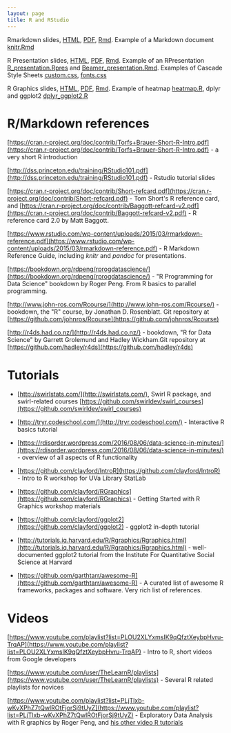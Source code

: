 ```yaml
---
layout: page
title: R and RStudio
---
```


Rmarkdown slides, [HTML](/BIOS567/assets/presentation_Markdown/1_Reports_Markdown_knitr.html), [PDF](/BIOS567/assets/presentation_Markdown/1_Reports_Markdown_knitr.pdf), [Rmd](/BIOS567/assets/presentation_Markdown/1_Reports_Markdown_knitr.Rmd). Example of a Markdown document [knitr.Rmd](/BIOS567/assets/primer_presentation/knitr.Rmd)

R Presentation slides, [HTML](/BIOS567/assets/presentation_Presentation/2_Reports_presentations.html), [PDF](/BIOS567/assets/presentation_Presentation/2_Reports_presentations.pdf), [Rmd](/BIOS567/assets/presentation_Presentation/2_Reports_presentations.Rmd). Example of an RPresentation [R_presentation.Rpres](/BIOS567/assets/primer_presentation/R_presentation.Rpres) and [Beamer_presentation.Rmd](/BIOS567/assets/primer_presentation/Beamer_presentation.Rmd). Examples of Cascade Style Sheets [custom.css](/BIOS567/assets/presentation_Graphics/css/custom.css), [fonts.css](/BIOS567/assets/presentation_Graphics/css/fonts.css)

R Graphics slides, [HTML](/BIOS567/assets/presentation_Graphics/3_Reports_graphics.html), [PDF](/BIOS567/assets/presentation_Graphics/3_Reports_graphics.pdf), [Rmd](/BIOS567/assets/presentation_Graphics/3_Reports_graphics.Rmd). Example of heatmap [heatmap.R](https://mdozmorov.github.io/BIOS692/pages/heatmap.R), dplyr and ggplot2 [dplyr_ggplot2.R](https://mdozmorov.github.io/BIOS692/pages/dplyr_ggplot2.R)

# R/Markdown references

[https://cran.r-project.org/doc/contrib/Torfs+Brauer-Short-R-Intro.pdf](https://cran.r-project.org/doc/contrib/Torfs+Brauer-Short-R-Intro.pdf) - a very short R introduction

[http://dss.princeton.edu/training/RStudio101.pdf](http://dss.princeton.edu/training/RStudio101.pdf) - Rstudio tutorial slides

[https://cran.r-project.org/doc/contrib/Short-refcard.pdf](https://cran.r-project.org/doc/contrib/Short-refcard.pdf) - Tom Short's R reference card, and [https://cran.r-project.org/doc/contrib/Baggott-refcard-v2.pdf](https://cran.r-project.org/doc/contrib/Baggott-refcard-v2.pdf) - R reference card 2.0 by Matt Baggott. 

[https://www.rstudio.com/wp-content/uploads/2015/03/rmarkdown-reference.pdf](https://www.rstudio.com/wp-content/uploads/2015/03/rmarkdown-reference.pdf) - R Markdown Reference Guide, including _knitr_ and _pandoc_ for presentations.

[https://bookdown.org/rdpeng/rprogdatascience/](https://bookdown.org/rdpeng/rprogdatascience/) - "R Programming for Data Science" bookdown by Roger Peng. From R basics to parallel programming.

[http://www.john-ros.com/Rcourse/](http://www.john-ros.com/Rcourse/) -  bookdown, the "R" course, by Jonathan D. Rosenblatt. Git repository at [https://github.com/johnros/Rcourse](https://github.com/johnros/Rcourse)

[http://r4ds.had.co.nz/](http://r4ds.had.co.nz/) - bookdown, "R for Data Science" by Garrett Grolemund and Hadley Wickham.Git repository at [https://github.com/hadley/r4ds](https://github.com/hadley/r4ds)

# Tutorials

- [http://swirlstats.com/](http://swirlstats.com/), Swirl R package, and swirl-related courses [https://github.com/swirldev/swirl_courses](https://github.com/swirldev/swirl_courses)

- [http://tryr.codeschool.com/](http://tryr.codeschool.com/) - Interactive R basics tutorial

- [https://rdisorder.wordpress.com/2016/08/06/data-science-in-minutes/](https://rdisorder.wordpress.com/2016/08/06/data-science-in-minutes/) - overview of all aspects of R functionality

- [https://github.com/clayford/IntroR](https://github.com/clayford/IntroR) - Intro to R workshop for UVa Library StatLab

- [https://github.com/clayford/RGraphics](https://github.com/clayford/RGraphics) - Getting Started with R Graphics workshop materials

- [https://github.com/clayford/ggplot2](https://github.com/clayford/ggplot2) - ggplot2 in-depth tutorial

- [http://tutorials.iq.harvard.edu/R/Rgraphics/Rgraphics.html](http://tutorials.iq.harvard.edu/R/Rgraphics/Rgraphics.html) - well-documented ggplot2 tutorial from the Institute For Quantitative Social Science at Harvard

- [https://github.com/garthtarr/awesome-R](https://github.com/garthtarr/awesome-R) - A curated list of awesome R frameworks, packages and software. Very rich list of references.

# Videos

[https://www.youtube.com/playlist?list=PLOU2XLYxmsIK9qQfztXeybpHvru-TrqAP](https://www.youtube.com/playlist?list=PLOU2XLYxmsIK9qQfztXeybpHvru-TrqAP) - Intro to R, short videos from Google developers

[https://www.youtube.com/user/TheLearnR/playlists](https://www.youtube.com/user/TheLearnR/playlists) - Several R related playlists for novices

[https://www.youtube.com/playlist?list=PLjTlxb-wKvXPhZ7tQwlROtFjorSj9tUyZ](https://www.youtube.com/playlist?list=PLjTlxb-wKvXPhZ7tQwlROtFjorSj9tUyZ) - Exploratory Data Analysis with R graphics by Roger Peng, and [his other video R tutorials](https://www.youtube.com/user/rdpeng/playlists)

